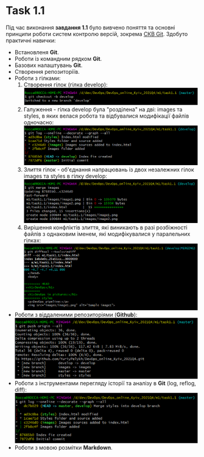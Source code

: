 # Task 1.1

Під час виконання **завдання 1.1** було вивчено поняття та основні принципи роботи систем контролю версій, зокрема [СКВ Git](https://git-scm.com/book/ru/v2/%D0%92%D0%B2%D0%B5%D0%B4%D0%B5%D0%BD%D0%B8%D0%B5-%D0%9E-%D1%81%D0%B8%D1%81%D1%82%D0%B5%D0%BC%D0%B5-%D0%BA%D0%BE%D0%BD%D1%82%D1%80%D0%BE%D0%BB%D1%8F-%D0%B2%D0%B5%D1%80%D1%81%D0%B8%D0%B9). Здобуто практичні навички:  
  * Встановленя **Git**.
  * Роботи із командним рядком **Git**.
  * Базових налаштувань **Git**.
  * Створення репозиторіїв.
  * Роботи з гілками:
    1. Створення гілок (гілка develop):  
    ![Screen1](./task_images/Screenshot_1.png)
    1. Галуження - гілка develop була "розділена" на дві: images та styles, в яких велася робота та відбувалися модифікації файлів одночасно:  
    ![Screen2](./task_images/Screenshot_3.png)
    1. Злиття гілок - об'єднання напрацювань із двох незалежних гілок images та styles в гілку develop:  
    ![Screen3](./task_images/Screenshot_4.png)
    3. Вирішення конфліктів злиття, які виникають в разі розбіжності файлів з однаковим іменем, які модифікувалися у паралельних гілках:  
    ![Screen4](./task_images/Screenshot_5.png)
  * Роботи з віддаленими репозиторіями (**Github**):  
  ![Screen5](./task_images/Screenshot_7.png)
  * Роботи з інструментами перегляду історії та аналізу в **Git** (log, reflog, diff):  
  ![Screen6](./task_images/Screenshot_6.png)
  * Роботи з мовою розмітки **Markdown**.
